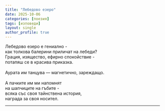 ```yaml
---
title: "Лебедово езеро"
date: 2025-10-06
categories: [поезия]
tags: [изповеди]
layout: single
author_profile: true
---
```


<div class="poem3">

Лебедово езеро е гениално - <br/>
как толкова балерини приличат на лебеди? <br/>
Грация, изящество, ефирно спокойствие - <br/>
потапяш се в красива приказка. <br/>
 <br/>
Аурата им танцува — магнетично, зареждащо. <br/>
 <br/>
А пачките им ми напомнят <br/>
на шапчиците на гъбите - <br/>
всяка със своя тайнствена история, <br/>
награда за своя носител. <br/>


<hr/>
</div>